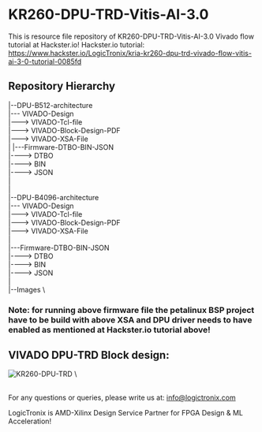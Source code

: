# KR260-DPU-TRD-Vitis-AI-3.0
This is resource file repository of KR260-DPU-TRD-Vitis-AI-3.0 Vivado flow tutorial at Hackster.io!
Hackster.io tutorial: https://www.hackster.io/LogicTronix/kria-kr260-dpu-trd-vivado-flow-vitis-ai-3-0-tutorial-0085fd

## Repository Hierarchy

|--DPU-B512-architecture \
|--- VIVADO-Design\
|---> VIVADO-Tcl-file\
|---> VIVADO-Block-Design-PDF\
|---> VIVADO-XSA-File\
|
|---Firmware-DTBO-BIN-JSON \
|----> DTBO \
|----> BIN \
|----> JSON \
| \
| \
|--DPU-B4096-architecture\
|--- VIVADO-Design \
|---> VIVADO-Tcl-file \
|---> VIVADO-Block-Design-PDF \
|---> VIVADO-XSA-File \
| \
|---Firmware-DTBO-BIN-JSON \
|----> DTBO \
|----> BIN \
|----> JSON \
| \
|--Images \

### Note: for running above firmware file the petalinux BSP project have to be build with above XSA and DPU driver needs to have enabled as mentioned at Hackster.io tutorial above!

## VIVADO DPU-TRD Block design:
![KR260-DPU-TRD](https://github.com/LogicTronixInc/KR260-DPU-TRD-Vitis-AI-3.0/Images/KR260-DPU-TRD-Hackster-LogicTronix.png) \ 

\
For any questions or queries, please write us at: info@logictronix.com

LogicTronix is AMD-Xilinx Design Service Partner for FPGA Design & ML Acceleration! 

